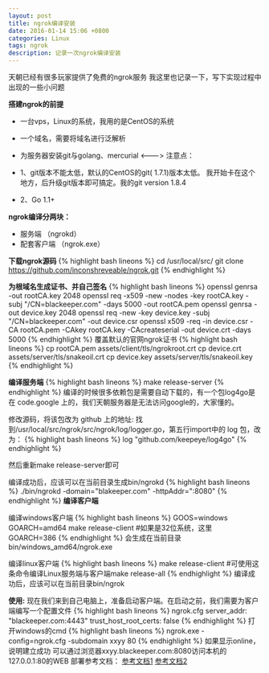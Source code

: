 ```yaml
---
layout: post
title: ngrok编译安装
date: 2016-01-14 15:06 +0800
categories: Linux
tags: ngrok 
description: 记录一次ngrok编译安装
---
```



天朝已经有很多玩家提供了免费的ngrok服务
我这里也记录一下，写下实现过程中出现的一些小问题

**搭建ngrok的前提**

 - 一台vps，Linux的系统，我用的是CentOS的系统
 - 一个域名，需要将域名进行泛解析
 - 为服务器安装git与golang、mercurial
<--->
注意点：
   
 - 1、git版本不能太低，默认的CentOS的git( 1.7.1)版本太低。 我开始卡在这个地方，后升级git版本即可搞定。我的git version 1.8.4
 - 2、Go 1.1+

**ngrok编译分两块：**
 - 服务端 （ngrokd）
 - 配套客户端 （ngrok.exe）

**下载ngrok源码**
{% highlight bash lineons %}
cd /usr/local/src/
git clone https://github.com/inconshreveable/ngrok.git
{% endhighlight %}

**为根域名生成证书、并自己签名**
{% highlight bash lineons %}
openssl genrsa -out rootCA.key 2048
openssl req -x509 -new -nodes -key rootCA.key -subj "/CN=blackeeper.com" -days 5000 -out rootCA.pem
openssl genrsa -out device.key 2048
openssl req -new -key device.key -subj "/CN=blackeeper.com" -out device.csr
openssl x509 -req -in device.csr -CA rootCA.pem -CAkey rootCA.key -CAcreateserial -out device.crt -days 5000
{% endhighlight %}
覆盖默认的官网ngrok证书
{% highlight bash lineons %}
cp rootCA.pem assets/client/tls/ngrokroot.crt
cp device.crt assets/server/tls/snakeoil.crt 
cp device.key assets/server/tls/snakeoil.key
{% endhighlight %}

**编译服务端**
{% highlight bash lineons %}
make release-server
{% endhighlight %}
编译的时候很多依赖包是需要自动下载的，有一个包log4go是在 code.google 上的，我们天朝服务器是无法访问google的，大家懂的。

修改源码，将该包改为 github 上的地址:
找到/usr/local/src/ngrok/src/ngrok/log/logger.go，第五行import中的 log 包，改为：
{% highlight bash lineons %}
log "github.com/keepeye/log4go"
{% endhighlight %}

然后重新make release-server即可

编译成功后，应该可以在当前目录生成bin/ngrokd
{% highlight bash lineons %}
./bin/ngrokd  -domain="blakeeper.com" -httpAddr=":8080"
{% endhighlight %}
**编译客户端**

编译windows客户端
{% highlight bash lineons %}
GOOS=windows GOARCH=amd64
make release-client
#如果是32位系统，这里 GOARCH=386
{% endhighlight %}
会生成在当前目录bin/windows_amd64/ngrok.exe

编译linux客户端
{% highlight bash lineons %}
make release-client
#可使用这条命令编译Linux服务端与客户端make release-all
{% endhighlight %}
编译成功后，应该可以在当前目录bin/ngrok


**使用:**
现在我们来到自己电脑上，准备启动客户端。在启动之前，我们需要为客户端编写一个配置文件 
{% highlight bash lineons %}
ngrok.cfg 
server_addr: "blackeeper.com:4443"
trust_host_root_certs: false
{% endhighlight %}
打开windows的cmd
{% highlight bash lineons %}
ngrok.exe -config=ngrok.cfg -subdomain xxyy 80
{% endhighlight %}
如果显示online，说明建立成功
可以通过浏览器xxyy.blackeeper.com:8080访问本机的127.0.0.1:80的WEB
部署参考文档：
[参考文档1][1]
[参考文档2][2]


  [1]: https://github.com/inconshreveable/ngrok/blob/master/docs/SELFHOSTING.md
  [2]: http://www.svenbit.com/2014/09/run-ngrok-on-your-own-server/
